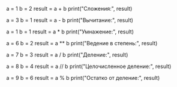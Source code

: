 a = 1
b = 2
result = a + b
print("Сложения:", result)

a = 3
b = 1
result = a - b
print("Вычитание:", result)

a = 1
b = 1
result = a * b
print("Умнажение:", result)

a = 6
b = 2
result = a ** b
print("Ведение в степень:", result)

a = 7
b = 3
result = a / b
print("Деление:", result)

a = 8
b = 4
result = a // b
print("Целочисленное деление:", result)

a = 9
b = 6
result = a % b
print("Остатко от деление:", result)
